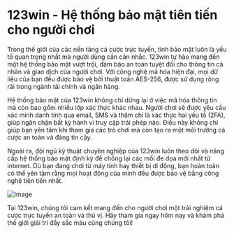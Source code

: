 # 123win - Hệ thống bảo mật tiên tiến cho người chơi

Trong thế giới của các nền tảng cá cược trực tuyến, tính bảo mật luôn là yếu tố quan trọng nhất mà người dùng cần cân nhắc. 123win tự hào mang đến một hệ thống bảo mật vượt trội, đảm bảo an toàn tuyệt đối cho thông tin cá nhân và giao dịch của người chơi. Với công nghệ mã hóa hiện đại, mọi dữ liệu của bạn đều được bảo vệ bởi thuật toán AES-256, được sử dụng rộng rãi trong ngành tài chính và ngân hàng.

Hệ thống bảo mật của 123win không chỉ dừng lại ở việc mã hóa thông tin mà còn bao gồm nhiều lớp xác thực khác nhau. Người chơi sẽ được yêu cầu xác minh danh tính qua email, SMS và thậm chí là xác thực hai yếu tố (2FA), giúp ngăn chặn bất kỳ hành vi truy cập trái phép nào. Điều này không chỉ giúp bạn yên tâm khi tham gia các trò chơi mà còn tạo ra một môi trường cá cược an toàn và đáng tin cậy.

Ngoài ra, đội ngũ kỹ thuật chuyên nghiệp của 123win luôn theo dõi và nâng cấp hệ thống bảo mật định kỳ để chống lại các mối đe dọa mới nhất từ internet. Dù bạn đang chơi từ máy tính hay thiết bị di động, bạn hoàn toàn có thể yên tâm rằng mọi hoạt động của mình đều được bảo vệ bằng công nghệ tiên tiến nhất.

![Image](https://github.com/user-attachments/assets/bd51ea9f-0666-407b-a7a7-98ead6de688c)

Tại 123win, chúng tôi cam kết mang đến cho người chơi một trải nghiệm cá cược trực tuyến an toàn và thú vị. Hãy tham gia ngay hôm nay và khám phá thế giới giải trí đầy sắc màu cùng chúng tôi!